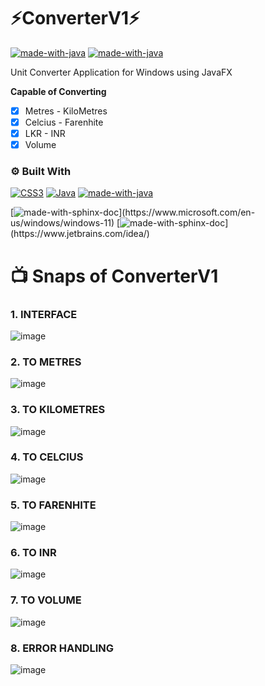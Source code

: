 # ⚡️ConverterV1⚡️

[![made-with-java](https://img.shields.io/badge/JavaFX-%23ED8B00.svg)](https://openjfx.io)
[![made-with-java](https://img.shields.io/badge/SceneBuilder-%23ED8B00.svg)](https://openjfx.io)

Unit Converter Application for Windows using JavaFX

**Capable of Converting** 
- [x] Metres - KiloMetres
- [x] Celcius - Farenhite
- [x] LKR - INR
- [x] Volume

### ⚙️ Built With

[![CSS3](https://img.shields.io/badge/CSS3-%231572B6.svg?style=plastic&logo=CSS3&logoColor=white)](https://www.w3.org/Style/CSS/Overview.en.html)
[![Java](https://img.shields.io/badge/Java-JDK%2016.0.1-%23ED8B00.svg?style=plastic&logo=java&logoColor=white)](https://www.java.com/en/)
[![made-with-java](https://img.shields.io/badge/JavaFX-SDK%2016-success.svg?style=plastic)](https://openjfx.io)

[![made-with-sphinx-doc](https://img.shields.io/badge/For-Windows-green.svg?)](https://www.microsoft.com/en-us/windows/windows-11)
[![made-with-sphinx-doc](https://img.shields.io/badge/Made%20With-IntelliJ%20IDEA-1f425f.svg?)](https://www.jetbrains.com/idea/)


# 📺 Snaps of ConverterV1

### 1. INTERFACE
![image](https://user-images.githubusercontent.com/64683688/158644649-b7bacd09-4a18-4f7d-ae5a-c1b125a6117c.png)

### 2. TO METRES
![image](https://user-images.githubusercontent.com/64683688/158644674-e503714f-7594-4779-9eb1-45a769c50345.png)

### 3. TO KILOMETRES
![image](https://user-images.githubusercontent.com/64683688/158644704-56e4d5fe-46f1-4aae-98cf-60a2800daaa1.png)

### 4. TO CELCIUS
![image](https://user-images.githubusercontent.com/64683688/158644748-760b000c-e058-456b-a824-9c177a9c31c3.png)

### 5.	TO FARENHITE
![image](https://user-images.githubusercontent.com/64683688/158644786-fb66f6ae-8c72-4d44-84a4-55893ca1c937.png)

### 6.	TO INR
![image](https://user-images.githubusercontent.com/64683688/158644822-be9be9e1-cb01-49c0-aa17-d24bbce50013.png)

### 7.	TO VOLUME
![image](https://user-images.githubusercontent.com/64683688/158644886-d49654d3-8a78-47dd-a4bf-505c60ed0af9.png)

### 8.	ERROR HANDLING
![image](https://user-images.githubusercontent.com/64683688/158644867-370c6e61-9f61-4f1c-af34-6514fe937c5e.png)

